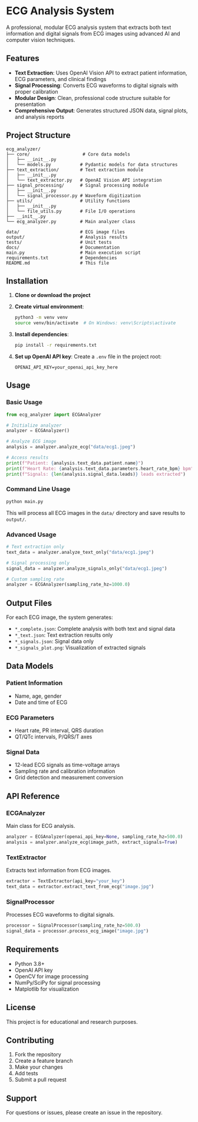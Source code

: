 # ECG Analysis System

A professional, modular ECG analysis system that extracts both text information and digital signals from ECG images using advanced AI and computer vision techniques.

## Features

- **Text Extraction**: Uses OpenAI Vision API to extract patient information, ECG parameters, and clinical findings
- **Signal Processing**: Converts ECG waveforms to digital signals with proper calibration
- **Modular Design**: Clean, professional code structure suitable for presentation
- **Comprehensive Output**: Generates structured JSON data, signal plots, and analysis reports

## Project Structure

```
ecg_analyzer/
├── core/                    # Core data models
│   ├── __init__.py
│   └── models.py           # Pydantic models for data structures
├── text_extraction/        # Text extraction module
│   ├── __init__.py
│   └── text_extractor.py   # OpenAI Vision API integration
├── signal_processing/      # Signal processing module
│   ├── __init__.py
│   └── signal_processor.py # Waveform digitization
├── utils/                  # Utility functions
│   ├── __init__.py
│   └── file_utils.py       # File I/O operations
├── __init__.py
└── ecg_analyzer.py         # Main analyzer class

data/                       # ECG image files
output/                     # Analysis results
tests/                      # Unit tests
docs/                       # Documentation
main.py                     # Main execution script
requirements.txt            # Dependencies
README.md                   # This file
```

## Installation

1. **Clone or download the project**
2. **Create virtual environment**:
   ```bash
   python3 -m venv venv
   source venv/bin/activate  # On Windows: venv\Scripts\activate
   ```

3. **Install dependencies**:
   ```bash
   pip install -r requirements.txt
   ```

4. **Set up OpenAI API key**:
   Create a `.env` file in the project root:
   ```
   OPENAI_API_KEY=your_openai_api_key_here
   ```

## Usage

### Basic Usage

```python
from ecg_analyzer import ECGAnalyzer

# Initialize analyzer
analyzer = ECGAnalyzer()

# Analyze ECG image
analysis = analyzer.analyze_ecg("data/ecg1.jpeg")

# Access results
print(f"Patient: {analysis.text_data.patient.name}")
print(f"Heart Rate: {analysis.text_data.parameters.heart_rate_bpm} bpm")
print(f"Signals: {len(analysis.signal_data.leads)} leads extracted")
```

### Command Line Usage

```bash
python main.py
```

This will process all ECG images in the `data/` directory and save results to `output/`.

### Advanced Usage

```python
# Text extraction only
text_data = analyzer.analyze_text_only("data/ecg1.jpeg")

# Signal processing only
signal_data = analyzer.analyze_signals_only("data/ecg1.jpeg")

# Custom sampling rate
analyzer = ECGAnalyzer(sampling_rate_hz=1000.0)
```

## Output Files

For each ECG image, the system generates:

- `*_complete.json`: Complete analysis with both text and signal data
- `*_text.json`: Text extraction results only
- `*_signals.json`: Signal data only
- `*_signals_plot.png`: Visualization of extracted signals

## Data Models

### Patient Information
- Name, age, gender
- Date and time of ECG

### ECG Parameters
- Heart rate, PR interval, QRS duration
- QT/QTc intervals, P/QRS/T axes

### Signal Data
- 12-lead ECG signals as time-voltage arrays
- Sampling rate and calibration information
- Grid detection and measurement conversion

## API Reference

### ECGAnalyzer

Main class for ECG analysis.

```python
analyzer = ECGAnalyzer(openai_api_key=None, sampling_rate_hz=500.0)
analysis = analyzer.analyze_ecg(image_path, extract_signals=True)
```

### TextExtractor

Extracts text information from ECG images.

```python
extractor = TextExtractor(api_key="your_key")
text_data = extractor.extract_text_from_ecg("image.jpg")
```

### SignalProcessor

Processes ECG waveforms to digital signals.

```python
processor = SignalProcessor(sampling_rate_hz=500.0)
signal_data = processor.process_ecg_image("image.jpg")
```

## Requirements

- Python 3.8+
- OpenAI API key
- OpenCV for image processing
- NumPy/SciPy for signal processing
- Matplotlib for visualization

## License

This project is for educational and research purposes.

## Contributing

1. Fork the repository
2. Create a feature branch
3. Make your changes
4. Add tests
5. Submit a pull request

## Support

For questions or issues, please create an issue in the repository.